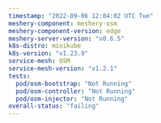 ```yaml
---
timestamp: "2022-09-06 12:04:02 UTC Tue"
meshery-component: meshery-osm
meshery-component-version: edge
meshery-server-version: "v0.6.5"
k8s-distro: minikube
k8s-version: "v1.23.9"
service-mesh: OSM
service-mesh-version: "v1.2.1"
tests:
  pod/osm-bootstrap: "Not Running"
  pod/osm-controller: "Not Running"
  pod/osm-injector: "Not Running"
overall-status: "failing"
---
```

